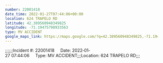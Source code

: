```yaml
---
number: 22001418
date_time: 2022-01-27T07:44:06+00:00
location: 624 TRAPELO RD
latitude: 42.389560948349825
longitude: -71.19475798933563
type: MV ACCIDENT
google_maps_link: https://maps.google.com/?q=42.389560948349825,-71.19475798933563
---
```


;;;;;;Incident #: 22001418     Date: 2022‐01‐27 07:44:06     Type: MV ACCIDENT;;;Location: 624 TRAPELO RD;;;
